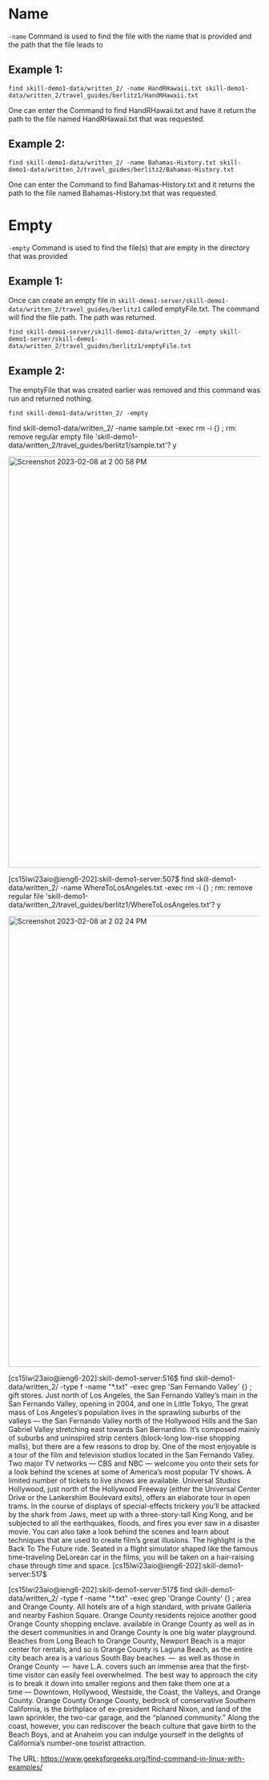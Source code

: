 # Name

`-name` Command is used to find the file with the name that is provided and the path that the file leads to

## Example 1:

`find skill-demo1-data/written_2/ -name HandRHawaii.txt
skill-demo1-data/written_2/travel_guides/berlitz1/HandRHawaii.txt`

One can enter the Command to find HandRHawaii.txt and have it return the path to the file named HandRHawaii.txt that was requested.

## Example 2:

`find skill-demo1-data/written_2/ -name Bahamas-History.txt
skill-demo1-data/written_2/travel_guides/berlitz2/Bahamas-History.txt`

One can enter the Command to find Bahamas-History.txt and it returns the path to the file named Bahamas-History.txt that was requested.

<div></div>

<div></div>

# Empty

`-empty` Command is used to find the file(s) that are empty in the directory that was provided

## Example 1:

Once can create an empty file in `skill-demo1-server/skill-demo1-data/written_2/travel_guides/berlitz1` called emptyFile.txt. The command will find the file path. The path was returned.

`find skill-demo1-server/skill-demo1-data/written_2/ -empty
skill-demo1-server/skill-demo1-data/written_2/travel_guides/berlitz1/emptyFile.txt`

## Example 2:

The emptyFile that was created earlier was removed and this command was run and returned nothing.

`find skill-demo1-data/written_2/ -empty`

<div></div>

<div></div>

find skill-demo1-data/written_2/ -name sample.txt -exec rm -i {} \; 
rm: remove regular empty file 'skill-demo1-data/written_2/travel_guides/berlitz1/sample.txt'? y
<div></div>
<img width="821" alt="Screenshot 2023-02-08 at 2 00 58 PM" src="https://user-images.githubusercontent.com/43663025/217660993-6cfde5cf-370a-4320-835b-f9097f44275c.png">

[cs15lwi23aio@ieng6-202]:skill-demo1-server:507$ find skill-demo1-data/written_2/ -name WhereToLosAngeles.txt -exec rm -i {} \; 
rm: remove regular file 'skill-demo1-data/written_2/travel_guides/berlitz1/WhereToLosAngeles.txt'? y
<div></div>
<img width="900" alt="Screenshot 2023-02-08 at 2 02 24 PM" src="https://user-images.githubusercontent.com/43663025/217661218-1a52891c-fc07-4058-9f61-9efc986dacb6.png">


<div></div>

[cs15lwi23aio@ieng6-202]:skill-demo1-server:516$ find skill-demo1-data/written_2/ -type f -name "*.txt" -exec grep 'San Fernando Valley'  {} \;
        gift stores. Just north of Los Angeles, the San Fernando Valley’s main
        in the San Fernando Valley, opening in 2004, and one in Little Tokyo,
The great mass of Los Angeles’s population lives in the sprawling suburbs of the valleys — the San Fernando Valley north of the Hollywood Hills and the San Gabriel Valley stretching east towards San Bernardino. It’s composed mainly of suburbs and uninspired strip centers (block-long low-rise shopping malls), but there are a few reasons to drop by.
One of the most enjoyable is a tour of the film and television studios located in the San Fernando Valley. Two major TV networks — CBS and NBC — welcome you onto their sets for a look behind the scenes at some of America’s most popular TV shows. A limited number of tickets to live shows are available. Universal Studios Hollywood, just north of the Hollywood Freeway (either the Universal Center Drive or the Lankershim Boulevard exits), offers an elaborate tour in open trams. In the course of displays of special-effects trickery you’ll be attacked by the shark from Jaws, meet up with a three-story-tall King Kong, and be subjected to all the earthquakes, floods, and fires you ever saw in a disaster movie. You can also take a look behind the scenes and learn about techniques that are used to create film’s great illusions. The highlight is the Back To The Future ride. Seated in a flight simulator shaped like the famous time-traveling DeLorean car in the films, you will be taken on a hair-raising chase through time and space.
[cs15lwi23aio@ieng6-202]:skill-demo1-server:517$ 

[cs15lwi23aio@ieng6-202]:skill-demo1-server:517$ find skill-demo1-data/written_2/ -type f -name "*.txt" -exec grep 'Orange County'  {} \;
        area and Orange County. All hotels are of a high standard, with private
        Galleria and nearby Fashion Square. Orange County residents rejoice
        another good Orange County shopping enclave.
        available in Orange County as well as in the desert communities in and
        Orange County is one big water playground. Beaches from Long Beach to
        Orange County, Newport Beach is a major center for rentals, and so is
        Orange County is Laguna Beach, as the entire city beach area is a
        various South Bay beaches — as well as those in Orange County — have
L.A. covers such an immense area that the first-time visitor can easily feel overwhelmed. The best way to approach the city is to break it down into smaller regions and then take them one at a time — Downtown, Hollywood, Westside, the Coast, the Valleys, and Orange County.
Orange County
Orange County, bedrock of conservative Southern California, is the birthplace of ex-president Richard Nixon, and land of the lawn sprinkler, the two-car garage, and the “planned community.” Along the coast, however, you can rediscover the beach culture that gave birth to the Beach Boys, and at Anaheim you can indulge yourself in the delights of California’s number-one tourist attraction.

The URL: https://www.geeksforgeeks.org/find-command-in-linux-with-examples/
